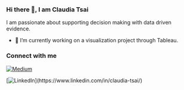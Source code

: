 ### Hi there 👋, I am Claudia Tsai

I am passionate about supporting decision making with data driven evidence. 


<!--
**claudiatsai/claudiatsai** is a ✨ _special_ ✨ repository because its `README.md` (this file) appears on your GitHub profile.

Here are some ideas to get you started:

- 🔭 I’m currently working on ...
- 🌱 I’m currently learning ...
- 👯 I’m looking to collaborate on ...
- 🤔 I’m looking for help with ...
- 💬 Ask me about ...
- 📫 How to reach me: ...
- 😄 Pronouns: ...
- ⚡ Fun fact: ...
-->

- 🔭 I’m currently working on a visualization project through Tableau.



### Connect with me 

[![Medium](https://img.shields.io/badge/-Medium-12100E?style=flat-square&logo=Medium&logoColor=white&link=https://medium.com/@klaudiatsai)](https://medium.com/@klaudiatsai)

[![LinkedIn](https://img.shields.io/badge/-LinkedIn-000?style=flat-square&logo=LinkedIn&logoColor=blue&link=[https://www.linkedin.com/in/claudia-tsai/](https://www.linkedin.com/in/claudia-tsai/))](https://www.linkedin.com/in/claudia-tsai/)










